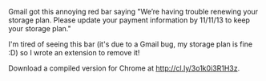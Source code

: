 Gmail got this annoying red bar saying "We’re having trouble renewing your storage plan. Please update your payment information by 11/11/13 to keep your storage plan."

I'm tired of seeing this bar (it's due to a Gmail bug, my storage plan is fine :D) so I wrote an extension to remove it!

Download a compiled version for Chrome at http://cl.ly/3o1k0i3R1H3z.